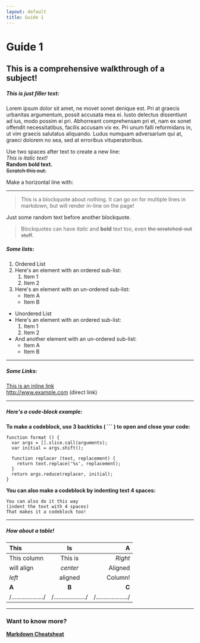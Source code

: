 ```yaml
---
layout: default
title: Guide 1
---
```

Guide 1
=======

This is a comprehensive walkthrough of a subject!
-------------------------------------------------

##### This is just filler text:

Lorem ipsum dolor sit amet, ne movet sonet denique est. Pri at graecis urbanitas argumentum, possit accusata mea ei. Iusto delectus dissentiunt ad ius, modo possim ei pri. Abhorreant comprehensam pri et, nam ex sonet offendit necessitatibus, facilis accusam vix ex. Pri unum falli reformidans in, ut vim graecis salutatus aliquando. Ludus numquam adversarium qui at, graeci dolorem no sea, sed at erroribus vituperatoribus.

Use two spaces after text to create a new line:  
*This is italic text!*  
**Random bold text.**  
~~Scratch this out.~~

Make a horizontal line with:

---

> This is a blockquote about nothing.
> It can go on for multiple lines in markdown,
> but will render in-line on the page!

Just some random text before another blockquote.

> Blockquotes can have *italic* and **bold** text too,
> even ~~the scratched-out stuff~~.

##### Some lists:

1. Ordered List
2. Here's an element with an ordered sub-list:
	1. Item 1
	2. Item 2
3. Here's an element with an un-ordered sub-list:
	* Item A
	* Item B

* Unordered List
* Here's an element with an ordered sub-list:
	1. Item 1
	2. Item 2
* And another element with an un-ordered sub-list:
	* Item A
	* Item B

---

##### Some Links:

[This is an inline link](http://www.example.com)  
http://www.example.com (direct link)

---

##### Here's a code-block example:

**To make a codeblock, use 3 backticks ( ``` ) to open and close your code:**

```
function format () {
  var args = [].slice.call(arguments);
  var initial = args.shift();

  function replacer (text, replacement) {
    return text.replace('%s', replacement);
  }
  return args.reduce(replacer, initial);
}
```

**You can also make a codeblock by indenting text 4 spaces:**

    You can also do it this way
    (indent the text with 4 spaces)
    That makes it a codeblock too!

---

##### How about a table!

| This                   | Is                     | A                      |
|:---------------------- |:---------------------: | ----------------------:|
| This column            | This is                | *Right*                |
| will align             | *center*               | Aligned                |
| *left*                 | aligned                | Column!                |
| **A**                  | **B**                  | **C**                  |
| /..................../ | /..................../ | /..................../ |

---

### Want to know more?

**[Markdown Cheatsheat](https://github.com/adam-p/markdown-here/wiki/Markdown-Here-Cheatsheet)**